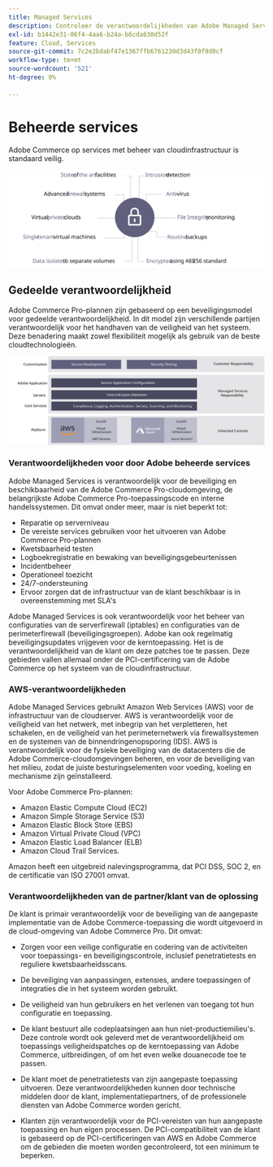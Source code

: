 ```yaml
---
title: Managed Services
description: Controleer de verantwoordelijkheden van Adobe Managed Services, klanten en cloudserviceproviders voor uw Adobe Commerce voor de implementatie van cloudinfrastructuur.
exl-id: b1442e31-06f4-4aa6-b24a-b6cda630d52f
feature: Cloud, Services
source-git-commit: 7c2e2bdabf47e1367ffb6761230d3d43f0f9d0cf
workflow-type: tm+mt
source-wordcount: '521'
ht-degree: 0%

---
```


# Beheerde services

Adobe Commerce op services met beheer van cloudinfrastructuur is standaard veilig.

![Diagram met door Adobe Commerce beheerde services](../../../assets/playbooks/managed-services.svg)

## Gedeelde verantwoordelijkheid

Adobe Commerce Pro-plannen zijn gebaseerd op een beveiligingsmodel voor gedeelde verantwoordelijkheid. In dit model zijn verschillende partijen verantwoordelijk voor het handhaven van de veiligheid van het systeem. Deze benadering maakt zowel flexibiliteit mogelijk als gebruik van de beste cloudtechnologieën.

![Diagram met Adobe Commerce-model voor gedeelde verantwoordelijkheid](../../../assets/playbooks/shared-responsibility.svg)

### Verantwoordelijkheden voor door Adobe beheerde services

Adobe Managed Services is verantwoordelijk voor de beveiliging en beschikbaarheid van de Adobe Commerce Pro-cloudomgeving, de belangrijkste Adobe Commerce Pro-toepassingscode en interne handelssystemen. Dit omvat onder meer, maar is niet beperkt tot:

- Reparatie op serverniveau
- De vereiste services gebruiken voor het uitvoeren van Adobe Commerce Pro-plannen
- Kwetsbaarheid testen
- Logboekregistratie en bewaking van beveiligingsgebeurtenissen
- Incidentbeheer
- Operationeel toezicht
- 24/7-ondersteuning
- Ervoor zorgen dat de infrastructuur van de klant beschikbaar is in overeenstemming met SLA&#39;s

Adobe Managed Services is ook verantwoordelijk voor het beheer van configuraties van de serverfirewall (iptables) en configuraties van de perimeterfirewall (beveiligingsgroepen). Adobe kan ook regelmatig beveiligingsupdates vrijgeven voor de kerntoepassing. Het is de verantwoordelijkheid van de klant om deze patches toe te passen. Deze gebieden vallen allemaal onder de PCI-certificering van de Adobe Commerce op het systeem van de cloudinfrastructuur.

### AWS-verantwoordelijkheden

Adobe Managed Services gebruikt Amazon Web Services (AWS) voor de infrastructuur van de cloudserver. AWS is verantwoordelijk voor de veiligheid van het netwerk, met inbegrip van het verpletteren, het schakelen, en de veiligheid van het perimeternetwerk via firewallsystemen en de systemen van de binnendringenopsporing (IDS). AWS is verantwoordelijk voor de fysieke beveiliging van de datacenters die de Adobe Commerce-cloudomgevingen beheren, en voor de beveiliging van het milieu, zodat de juiste besturingselementen voor voeding, koeling en mechanisme zijn geïnstalleerd.

Voor Adobe Commerce Pro-plannen:

- Amazon Elastic Compute Cloud (EC2)
- Amazon Simple Storage Service (S3)
- Amazon Elastic Block Store (EBS)
- Amazon Virtual Private Cloud (VPC)
- Amazon Elastic Load Balancer (ELB)
- Amazon Cloud Trail Services.

Amazon heeft een uitgebreid nalevingsprogramma, dat PCI DSS, SOC 2, en de certificatie van ISO 27001 omvat.

### Verantwoordelijkheden van de partner/klant van de oplossing

De klant is primair verantwoordelijk voor de beveiliging van de aangepaste implementatie van de Adobe Commerce-toepassing die wordt uitgevoerd in de cloud-omgeving van Adobe Commerce Pro. Dit omvat:

- Zorgen voor een veilige configuratie en codering van de activiteiten voor toepassings- en beveiligingscontrole, inclusief penetratietests en reguliere kwetsbaarheidsscans.

- De beveiliging van aanpassingen, extensies, andere toepassingen of integraties die in het systeem worden gebruikt.

- De veiligheid van hun gebruikers en het verlenen van toegang tot hun configuratie en toepassing.

- De klant bestuurt alle codeplaatsingen aan hun niet-productiemilieu&#39;s. Deze controle wordt ook geleverd met de verantwoordelijkheid om toepassings veiligheidspatches op de kerntoepassing van Adobe Commerce, uitbreidingen, of om het even welke douanecode toe te passen.

- De klant moet de penetratietests van zijn aangepaste toepassing uitvoeren. Deze verantwoordelijkheden kunnen door technische middelen door de klant, implementatiepartners, of de professionele diensten van Adobe Commerce worden gericht.

- Klanten zijn verantwoordelijk voor de PCI-vereisten van hun aangepaste toepassing en hun eigen processen. De PCI-compatibiliteit van de klant is gebaseerd op de PCI-certificeringen van AWS en Adobe Commerce om de gebieden die moeten worden gecontroleerd, tot een minimum te beperken.
